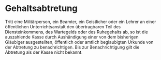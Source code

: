 # Gehaltsabtretung

Tritt eine Militärperson, ein Beamter, ein Geistlicher oder ein Lehrer an einer öffentlichen Unterrichtsanstalt den übertragbaren Teil des Diensteinkommens, des Wartegelds oder des Ruhegehalts ab, so ist die auszahlende Kasse durch Aushändigung einer von dem bisherigen Gläubiger ausgestellten, öffentlich oder amtlich beglaubigten Urkunde von der Abtretung zu benachrichtigen. Bis zur Benachrichtigung gilt die Abtretung als der Kasse nicht bekannt.